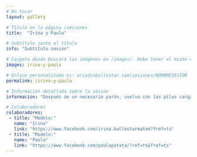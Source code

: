 ```yaml
---
# No tocar
layout: gallery

# Título en la página /sesiones
title:  "Irina y Paula"

# Subtítulo junto al título 
info: "Subtítulo sesion"

# Carpeta donde buscará las imágenes en /images/. Debe tener el mismo nombre y sin espacios
images: irina-y-paula

# Enlace personalizado ej: ariadnaballestar.com/sesiones/NOMBRESESION
permalink: /irina-y-paula

# Información detallada sobre la sesión
informacion: "Después de un necesario parón, vuelvo con las pilas cargadas. Irina y Paula son dos chicas encantadoras con las que salimos a dar una vuelta por la ciudad de Barcelona aprovechando que se acercaba el atardecer. Encontramos unas luces preciosas y no nos resistimos a inmortalizarlas. ¡Espero que os gusten las fotos!"

# Colaboradores
colaboradores:
 - title: "Modelo:"
   name: "Irina"
   link: "https://www.facebook.com/irina.ballestarmateo?fref=ts"
 - title: "Modelo:"
   name: "Paula"
   link: "https://www.facebook.com/paulapatata/?ref=ts&fref=ts"
---
```


